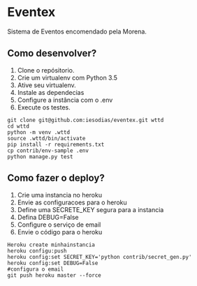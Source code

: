 # Eventex

Sistema de Eventos encomendado pela Morena.

## Como desenvolver?

1. Clone o repósitorio.
2. Crie um virtualenv com Python 3.5
3. Ative seu virtualenv.
4. Instale as dependecias
5. Configure a instância com o .env
6. Execute os testes.

```
git clone git@github.com:iesodias/eventex.git wttd
cd wttd
python -m venv .wttd
source .wttd/bin/activate
pip install -r requirements.txt
cp contrib/env-sample .env
python manage.py test

```


## Como fazer o deploy?

1. Crie uma instancia no heroku
2. Envie as configuracoes para o heroku
3. Define uma SECRETE_KEY segura para a instancia
4. Defina DEBUG=False
5. Configure o serviço de email
6. Envie o código para o heroku

```Console
Heroku create minhainstancia
heroku configu:push
heroku config:set SECRET_KEY='python contrib/secret_gen.py'
heroku config:set DEBUG=False
#configura o email
git push heroku master --force
```